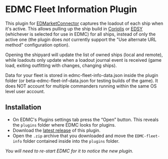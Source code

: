 # EDMC Fleet Information Plugin

This plugin for [EDMarketConnector](https://github.com/EDCD/EDMarketConnector) captures the loadout of each ship when it's active. This allows pulling up the ship build in [Coriolis](https://coriolis.io) or [EDSY](https://edsy.org/) (whichever is selected for use in EDMC) for all ships, instead of only the active one (the plugin does *not* currently support the "Use alternate URL method" configuration option).

Opening the shipyard will update the list of owned ships (local and remote), while loadouts only update when a loadout journal event is received (game load, exiting outfitting with changes, changing ships).

Data for your fleet is stored in edmc-fleet-info-data.json inside the plugin folder (or beta-edmc-fleet-inf-data.json for testing builds of the game). It does NOT account for multiple commanders running within the same OS level user account.

## Installation

  * On EDMC's Plugins settings tab press the “Open” button. This reveals the `plugins` folder where EDMC looks for plugins.
  * Download the [latest release](https://github.com/poisonbl/EDMC-fleet-info/releases/latest) of this plugin.
  * Open the `.zip` archive that you downloaded and move the `EDMC-fleet-info` folder contained inside into the `plugins` folder.

  _You will need to re-start EDMC for it to notice the new plugin._
